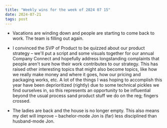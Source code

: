 ```yaml
---
title: "Weekly wins for the week of 2024 07 15"
date: 2024-07-21
tags: post
---
```


- Vacations are winding down and people are starting to come back to work. The team is filling out again.

- I convinced the SVP of Product to be quizzed about our product strategy – we'll put a script and some visuals together for our annual Company Connect and hopefully address longstanding complaints that people aren't sure how their work contributes to our strategy. This has raised other interesting topics that might also become topics, like how we really make money and where it goes, how our pricing and packaging works, etc. A lot of the things I was hoping to accomplish this year have been deprioritized (rightly) due to some technical pickles we find ourselves in, so this represents an opportunity to be influential beyond the usual process sand product stuff we do on the reg; fingers crossed.

- The ladies are back and the house is no longer empty. This also means my diet will improve – bachelor-mode Jon is (far) less disciplined than husband-mode Jon.
